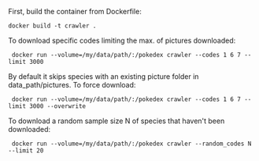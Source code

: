 First, build the container from Dockerfile:

```
docker build -t crawler .
```

To download specific codes limiting the max. of pictures downloaded:

```
 docker run --volume=/my/data/path/:/pokedex crawler --codes 1 6 7 --limit 3000 

```

By default it skips species with an existing picture folder in data_path/pictures. To force download:

```
 docker run --volume=/my/data/path/:/pokedex crawler --codes 1 6 7 --limit 3000 --overwrite

```

To download a random sample size N of species that haven't been downloaded:

```
 docker run --volume=/my/data/path/:/pokedex crawler --random_codes N --limit 20

```